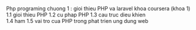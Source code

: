 Php programing
chuong 1 : gioi thieu PHP va laravel khoa coursera (khoa 1)
1.1 gioi thieu PHP
1.2 cu phap PHP
1.3 cau truc dieu khien  
1.4 ham
1.5 vai tro cua PHP trong phat trien ung dung web
